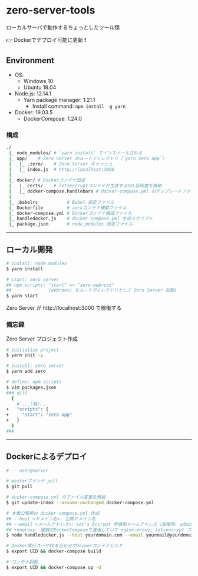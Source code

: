 # zero-server-tools

ローカルサーバで動作するちょっとしたツール類

👉 Dockerでデプロイ可能に更新 ❗

## Environment

- OS:
    - Windows 10
    - Ubuntu 18.04
- Node.js: 12.14.1
    - Yarn package manager: 1.21.1
        - Install command: `npm install -g yarn`
- Docker: 19.03.5
    - DockerCompose: 1.24.0

### 構成
```bash
./
 |_ node_modules/ # `yarn install` でインストールされる
 |_ app/    # Zero Server のルートディレクトリ（`yarn zero app`）
 |   |_ .zero/    # Zero Server キャッシュ
 |   |_ index.js  # http://localhost:3000
 |
 |_ docker/ # Dockerコンテナ設定
 |   |_ certs/    # letsencryptコンテナが生成するSSL証明書を格納
 |   |_ docker-compose.handlebars # docker-compose.yml のテンプレートファイル
 |
 |_ .babelrc           # Babel 設定ファイル
 |_ Dockerfile         # zeroコンテナ構築ファイル
 |_ docker-compose.yml # Dockerコンテナ構成ファイル
 |_ handledocker.js    # docker-compose.yml 生成スクリプト
 |_ package.json       # node_modules 設定ファイル
```

***

## ローカル開発

```bash
# install: node_modules
$ yarn install

# start: zero server
## npm scripts: "start" => "zero webroot"
##              (webroot/ をルートディレクトリとして Zero Server 起動)
$ yarn start
```

Zero Server が http://localhost:3000 で稼働する

### 備忘録
Zero Server プロジェクト作成

```bash
# initialize project
$ yarn init -y

# install: zero server
$ yarn add zero

# define: npm scripts
$ vim packages.json
### diff
  {
    # ...(略)...
+   "scripts": {
+     "start": "zero app"
+   }
  }
###
```

***

## Dockerによるデプロイ

```bash
# -- user@server

# masterブランチ pull
$ git pull

# docker-compose.yml のファイル変更を無視
$ git update-index --assume-unchanged docker-compose.yml

# 本番公開用の docker-compose.yml 作成
## --host <ドメイン名>: 公開ドメイン名
## --email <メールアドレス>: Let's Encrypt 申請用メールアドレス（省略時: admin@<ドメイン名>）
## +noproxy: 複数のDockerComposeで運用していて nginx-proxy, letsencrypt コンテナが別に定義されている場合に指定
$ node handledocker.js --host yourdomain.com --email yourmail@yourdomain.com +noproxy

# Docker実行ユーザIDを合わせてDockerコンテナビルド
$ export UID && docker-compose build

# コンテナ起動
$ export UID && docker-compose up -d
```
